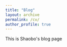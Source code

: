 ```yaml
---
title: "Blog"
layout: archive
permalink: /cv/
author_profile: true
---
```

This is Shaobo's blog page
